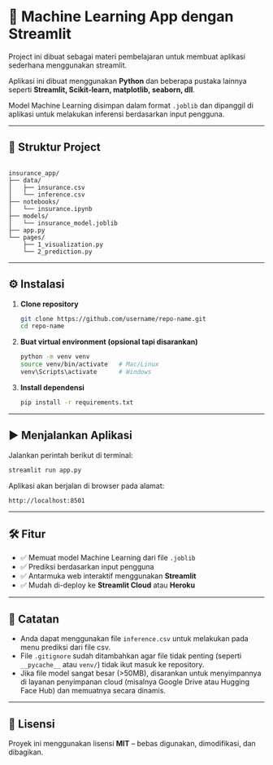 
# 🚀 Machine Learning App dengan Streamlit

Project ini dibuat sebagai materi pembelajaran untuk membuat aplikasi sederhana menggunakan streamlit.

Aplikasi ini dibuat menggunakan **Python** dan beberapa pustaka lainnya seperti **Streamlit, Scikit-learn, matplotlib, seaborn, dll**. 

Model Machine Learning disimpan dalam format `.joblib` dan dipanggil di aplikasi untuk melakukan inferensi berdasarkan input pengguna.

---

## 📂 Struktur Project
```

insurance_app/
├── data/
│   ├── insurance.csv
│   └── inference.csv
├── notebooks/
│   └── insurance.ipynb
├── models/
│   └── insurance_model.joblib
├── app.py
└── pages/
    ├── 1_visualization.py
    └── 2_prediction.py

````

---

## ⚙️ Instalasi

1. **Clone repository**
   ```bash
   git clone https://github.com/username/repo-name.git
   cd repo-name
   ```

2. **Buat virtual environment (opsional tapi disarankan)**

   ```bash
   python -m venv venv
   source venv/bin/activate   # Mac/Linux
   venv\Scripts\activate      # Windows
   ```

3. **Install dependensi**

   ```bash
   pip install -r requirements.txt
   ```
---

## ▶️ Menjalankan Aplikasi

Jalankan perintah berikut di terminal:

```bash
streamlit run app.py
```

Aplikasi akan berjalan di browser pada alamat:

```
http://localhost:8501
```

---

## 🛠️ Fitur

* ✅ Memuat model Machine Learning dari file `.joblib`
* ✅ Prediksi berdasarkan input pengguna
* ✅ Antarmuka web interaktif menggunakan **Streamlit**
* ✅ Mudah di-deploy ke **Streamlit Cloud** atau **Heroku**

---

## 📌 Catatan

* Anda dapat menggunakan file `inference.csv` untuk melakukan pada menu prediksi dari file csv. 
* File `.gitignore` sudah ditambahkan agar file tidak penting (seperti `__pycache__` atau `venv/`) tidak ikut masuk ke repository.
* Jika file model sangat besar (>50MB), disarankan untuk menyimpannya di layanan penyimpanan cloud (misalnya Google Drive atau Hugging Face Hub) dan memuatnya secara dinamis.

---

## 📄 Lisensi

Proyek ini menggunakan lisensi **MIT** – bebas digunakan, dimodifikasi, dan dibagikan.

```
